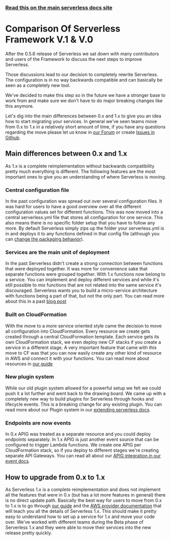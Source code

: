 <!--
title: Serverless Framework - AWS Lambda Guide - Comparison Of Serverless Framework V.1 & V.0
menuText: V.0 & V.1
menuOrder: 14
description: A comparison of Serverless Framework V.1 and Serverless Framework V.0
layout: Doc
-->

<!-- DOCS-SITE-LINK:START automatically generated  -->
### [Read this on the main serverless docs site](https://www.serverless.com/framework/docs/providers/aws/guide/v0_to_v1)
<!-- DOCS-SITE-LINK:END -->

# Comparison Of Serverless Framework V.1 & V.0

After the 0.5.6 release of Serverless we sat down with many contributors and users of the Framework to discuss the next steps to improve Serverless.

Those discussions lead to our decision to completely rewrite Serverless. The configuration is in no way backwards compatible and can basically be seen as a completely new tool.

We've decided to make this step so in the future we have a stronger base to work from and make sure we don't have to do major breaking changes like this anymore.

Let's dig into the main differences between 0.x and 1.x to give you an idea how to start migrating your services. In general we've seen teams move from 0.x to 1.x in a relatively short amount of time, if you have any questions regarding the move please let us know in [our Forum](http://forum.serverless.com) or create [Issues in Github](https://github.com/serverless/serverless/issues).

## Main differences between 0.x and 1.x

As 1.x is a complete reimplementation without backwards compatibility pretty much everything is different. The following features are the most important ones to give you an understanding of where Serverless is moving.

### Central configuration file

In the past configuration was spread out over several configuration files. It was hard for users to have a good overview over all the different configuration values set for different functions. This was now moved into a central serverless.yml file that stores all configuration for one service. This also means there is no specific folder setup that you have to follow any more. By default Serverless simply zips up the folder your serverless.yml is in and deploys it to any functions defined in that config file (although you can [change the packaging behavior](https://serverless.com/framework/docs/providers/aws/guide/packaging/)).

### Services are the main unit of deployment

In the past Serverless didn't create a strong connection between functions that were deployed together. It was more for convenience sake that separate functions were grouped together. With 1.x functions now belong to a service. You can implement and deploy different services and while it's still possible to mix functions that are not related into the same service it's discouraged. Serverless wants you to build a micro-service architecture with functions being a part of that, but not the only part. You can read more about this in a past [blog post](https://serverless.com/blog/beginning-serverless-framework-v1/)

### Built on CloudFormation

With the move to a more service oriented style came the decision to move all configuration into CloudFormation. Every resource we create gets created through a central CloudFormation template. Each service gets its own CloudFormation stack, we even deploy new CF stacks if you create a service in a different stage. A very important feature that came with this move to CF was that you can now easily create any other kind of resource in AWS and connect it with your functions. You can read more about resources in [our guide](https://serverless.com/framework/docs/providers/aws/guide/resources/)

### New plugin system

While our old plugin system allowed for a powerful setup we felt we could push it a lot further and went back to the drawing board. We came up with a completely new way to build plugins for Serverless through hooks and lifecycle events. This is a breaking change for any existing plugin. You can read more about our Plugin system in our [extending serverless docs](https://serverless.com/framework/docs/providers/aws/guide/plugins/).

### Endpoints are now events

In 0.x APIG was treated as a separate resource and you could deploy endpoints separately. In 1.x APIG is just another event source that can be configured to trigger Lambda functions. We create one APIG per CloudFormation stack, so if you deploy to different stages we're creating separate API Gateways. You can read all about our [APIG integration in our event docs](https://serverless.com/framework/docs/providers/aws/events/apigateway/).

## How to upgrade from 0.x to 1.x

As Serverless 1.x is a complete reimplementation and does not implement all the features that were in 0.x (but has a lot more features in general) there is no direct update path. Basically the best way for users to move from 0.x to 1.x is to go through [our guide](https://serverless.com/framework/docs/providers/aws/guide/) and the [AWS provider documentation](https://serverless.com/framework/docs/providers/aws/) that will teach you all the details of Serverless 1.x. This should make it pretty easy to understand how to set up a service for 1.x and move your code over. We've worked with different teams during the Beta phase of Serverless 1.x and they were able to move their services into the new release pretty quickly.
